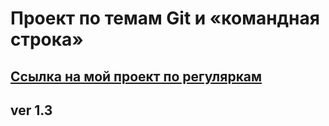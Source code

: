 
# Проект по темам Git и «командная строка»


## [Ссылка на мой проект по регуляркам](https://ordanan.github.io/validation/index.html)
## ver 1.3

